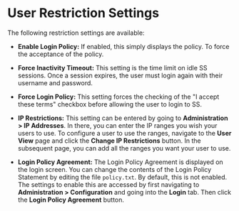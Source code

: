 [title]: # (User Restriction Settings)
[tags]: # (User Restriction)
[priority]: # (90)

# User Restriction Settings

The following restriction settings are available:

- **Enable Login Policy:** If enabled, this simply displays the policy. To force the acceptance of the policy.

- **Force Inactivity Timeout:** This setting is the time limit on idle SS sessions. Once a session expires, the user must login again with their username and password.

- **Force Login Policy:** This setting forces the checking of the "I accept these terms" checkbox before allowing the user to login to SS.

- **IP Restrictions:** This setting can be entered by going to **Administration > IP Addresses**. In there, you can enter the IP ranges you wish your users to use. To configure a user to use the ranges, navigate to the **User View** page and click the **Change IP Restrictions** button. In the subsequent page, you can add all the ranges you want your user to use.

- **Login Policy Agreement:** The Login Policy Agreement is displayed on the login screen. You can change the contents of the Login Policy Statement by editing the file `policy.txt`. By default, this is not enabled. The settings to enable this are accessed by first navigating to **Administration > Configuration** and going into the **Login** tab. Then click the **Login Policy Agreement** button.
